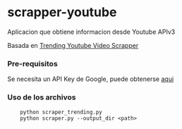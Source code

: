 # scrapper-youtube
Aplicacion que obtiene informacion desde Youtube APIv3

Basada en [Trending Youtube Video Scrapper](https://github.com/DataSnaek/Trending-YouTube-Scraper)

### Pre-requisitos
Se necesita un API Key de Google, puede obtenerse [aqui](https://developers.google.com)

### Uso de los archivos
```
    python scraper_trending.py
    python scraper.py --output_dir <path>
```